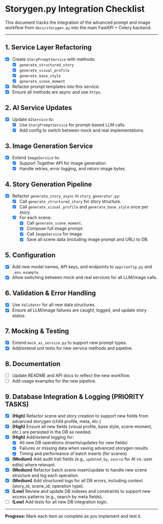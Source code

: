 # Storygen.py Integration Checklist

This document tracks the integration of the advanced prompt and image workflow from `docs/storygen.py` into the main FastAPI + Celery backend.

---

## 1. Service Layer Refactoring
- [x] Create `StoryPromptService` with methods:
  - [x] `generate_structured_story`
  - [x] `generate_visual_profile`
  - [x] `generate_base_style`
  - [x] `generate_scene_moment`
- [x] Refactor prompt templates into this service.
- [x] Ensure all methods are async and use `httpx`.

## 2. AI Service Updates
- [x] Update `AIService` to:
  - [x] Use `StoryPromptService` for prompt-based LLM calls.
  - [x] Add config to switch between mock and real implementations.

## 3. Image Generation Service
- [x] Extend `ImageService` to:
  - [x] Support Together API for image generation.
  - [x] Handle retries, error logging, and return image bytes.

## 4. Story Generation Pipeline
- [x] Refactor `generate_story_async` in `story_generator.py`:
  - [x] Call `generate_structured_story` for story structure.
  - [x] Call `generate_visual_profile` and `generate_base_style` once per story.
  - [x] For each scene:
    - [x] Call `generate_scene_moment`.
    - [x] Compose full image prompt.
    - [x] Call `ImageService` for image.
    - [x] Save all scene data (including image prompt and URL) to DB.

## 5. Configuration
- [x] Add new model names, API keys, and endpoints to `app/config.py` and `.env.example`.
- [x] Allow switching between mock and real services for all LLM/image calls.

## 6. Validation & Error Handling
- [x] Use `Validator` for all new data structures.
- [x] Ensure all LLM/image failures are caught, logged, and update story status.

## 7. Mocking & Testing
- [x] Extend `mock_ai_service.py` to support new prompt types.
- [x] Add/extend unit tests for new service methods and pipeline.

## 8. Documentation
- [ ] Update README and API docs to reflect the new workflow.
- [ ] Add usage examples for the new pipeline.

## 9. Database Integration & Logging (PRIORITY TASKS)
- [x] **(High)** Refactor scene and story creation to support new fields from advanced storygen (child profile, meta, etc.)
- [x] **(High)** Ensure all new fields (visual profile, base style, scene moment, etc.) are persisted in the DB as needed.
- [x] **(High)** Add/extend logging for:
  - [x] All new DB operations (inserts/updates for new fields)
  - [x] Failures or missing data when saving advanced storygen results
  - [x] Timing and performance of batch inserts (for scenes)
- [x] **(Medium)** Add audit trail fields (e.g., `updated_by`, `source` for AI vs. user edits) where relevant.
- [x] **(Medium)** Refactor batch scene insert/update to handle new scene structure and log each operation.
- [x] **(Medium)** Add structured logs for all DB errors, including context (story_id, scene_id, operation type).
- [x] **(Low)** Review and update DB indexes and constraints to support new access patterns (e.g., search by meta fields).
- [ ] **(Low)** Add tests for all new DB integration logic.

---

**Progress:** Mark each item as complete as you implement and test it. 